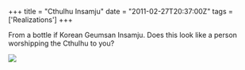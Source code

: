 +++
title = "Cthulhu Insamju"
date = "2011-02-27T20:37:00Z"
tags = ['Realizations']
+++

From a bottle if Korean Geumsan Insamju. Does this look like a person
worshipping the Cthulhu to you?

![](/post/cthulhu-insamju/p42.jpg)

